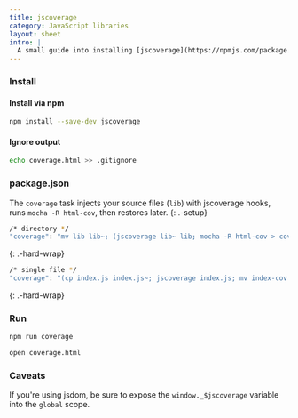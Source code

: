 ```yaml
---
title: jscoverage
category: JavaScript libraries
layout: sheet
intro: |
  A small guide into installing [jscoverage](https://npmjs.com/package./jscoverage). Also see [mocha-blanket](./mocha-blanket).
---
```


### Install

#### Install via npm

```bash
npm install --save-dev jscoverage
```

#### Ignore output

```bash
echo coverage.html >> .gitignore
```

### package.json

The `coverage` task injects your source files (`lib`) with jscoverage hooks, runs `mocha -R html-cov`, then restores later.
{: .-setup}

```bash
/* directory */
"coverage": "mv lib lib~; (jscoverage lib~ lib; mocha -R html-cov > coverage.html); rm -rf lib; mv lib~ lib"
```
{: .-hard-wrap}

```bash
/* single file */
"coverage": "(cp index.js index.js~; jscoverage index.js; mv index-cov.js index.js; mocha -R html-cov > coverage.html); mv index.js~ index.js"
```
{: .-hard-wrap}

### Run

```bash
npm run coverage
```

```bash
open coverage.html
```

### Caveats

If you're using jsdom, be sure to expose the `window._$jscoverage` variable into 
the `global` scope.
